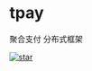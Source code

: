 # tpay
聚合支付  分布式框架

<a href='https://gitee.com/trazen/tpay/stargazers'><img src='https://gitee.com/trazen/tpay/badge/star.svg?theme=dark' alt='star'></img></a>